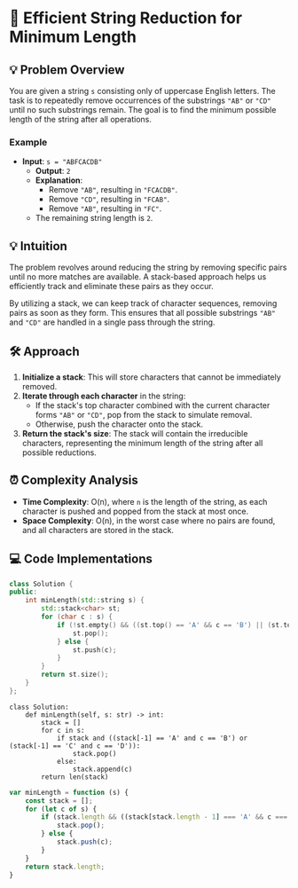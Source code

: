 # 📏 Efficient String Reduction for Minimum Length

## 💡 Problem Overview
You are given a string `s` consisting only of uppercase English letters. The task is to repeatedly remove occurrences of the substrings `"AB"` or `"CD"` until no such substrings remain. The goal is to find the minimum possible length of the string after all operations.

### Example
- **Input**: `s = "ABFCACDB"`
  - **Output**: `2`
  - **Explanation**: 
    - Remove `"AB"`, resulting in `"FCACDB"`.
    - Remove `"CD"`, resulting in `"FCAB"`.
    - Remove `"AB"`, resulting in `"FC"`.
  - The remaining string length is `2`.

## 💡 Intuition
The problem revolves around reducing the string by removing specific pairs until no more matches are available. A stack-based approach helps us efficiently track and eliminate these pairs as they occur.

By utilizing a stack, we can keep track of character sequences, removing pairs as soon as they form. This ensures that all possible substrings `"AB"` and `"CD"` are handled in a single pass through the string.

## 🛠️ Approach
1. **Initialize a stack**: This will store characters that cannot be immediately removed.
2. **Iterate through each character** in the string:
   - If the stack's top character combined with the current character forms `"AB"` or `"CD"`, pop from the stack to simulate removal.
   - Otherwise, push the character onto the stack.
3. **Return the stack's size**: The stack will contain the irreducible characters, representing the minimum length of the string after all possible reductions.

## ⏰ Complexity Analysis
- **Time Complexity**: O(n), where `n` is the length of the string, as each character is pushed and popped from the stack at most once.
- **Space Complexity**: O(n), in the worst case where no pairs are found, and all characters are stored in the stack.

## 💻 Code Implementations
```cpp []
class Solution {
public:
    int minLength(std::string s) {
        std::stack<char> st;
        for (char c : s) {
            if (!st.empty() && ((st.top() == 'A' && c == 'B') || (st.top() == 'C' && c == 'D'))) {
                st.pop(); 
            } else {
                st.push(c);  
            }
        }
        return st.size();  
    }
};
```
```python3 []
class Solution:
    def minLength(self, s: str) -> int:
        stack = []
        for c in s:
            if stack and ((stack[-1] == 'A' and c == 'B') or (stack[-1] == 'C' and c == 'D')):
                stack.pop()  
            else:
                stack.append(c)
        return len(stack) 
```
```js []
var minLength = function (s) {
    const stack = [];
    for (let c of s) {
        if (stack.length && ((stack[stack.length - 1] === 'A' && c === 'B') || (stack[stack.length - 1] === 'C' && c === 'D'))) {
            stack.pop();  
        } else {
            stack.push(c);
        }
    }
    return stack.length;
}
```